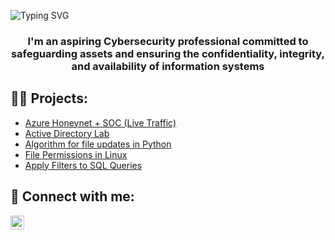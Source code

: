 ![Typing SVG](https://readme-typing-svg.herokuapp.com?font=TimesNewRoman+Daughter&color=ffffff&size=23&lines=Hello,+World!+It's+Antonio+👋)

<h3 align="center">I'm an aspiring Cybersecurity professional committed to safeguarding assets and ensuring the confidentiality, integrity, and availability of information systems</h3>
 
<h2>👨‍💻 Projects:</h2>

- [Azure Honeynet + SOC (Live Traffic)](https://github.com/intTone13/Azure_SOC)
- [Active Directory Lab](https://github.com/intTone13/Active-Directory-Lab)
- [Algorithm for file updates in Python](https://docs.google.com/document/d/1KKR_SuFOTl1L-8grLo81FRw4Z41D_fry6Ul2JpyTICg/edit?usp=drive_link)
- [File Permissions in Linux](https://docs.google.com/document/d/1DIJZ96gHOVf7iZMu0zozpTlDPYACy5lD11NTY62pHYc/edit?usp=drive_link&resourcekey=0-EQ2Ue-S47muX_7o5tVYiZg)
- [Apply Filters to SQL Queries](https://docs.google.com/document/d/1Icmjyx2qldUdInktqDLzADn-EpxG40F4WB911KtYCFE/edit?usp=drive_link&resourcekey=0-Zy82FU6d4sVtmbVRt30vug)

<h2> 🤳 Connect with me:</h2>

<a href="https://www.linkedin.com/in/antonio-martinez-/"><img align="left" alt="AntonioMartinez | LinkedIn" width="22px" src="https://cdn.jsdelivr.net/npm/simple-icons@v3/icons/linkedin.svg" /></a>

<!--
**intTone13/intTone13** is a ✨ _special_ ✨ repository because its `README.md` (this file) appears on your GitHub profile.

Here are some ideas to get you started:

- 🔭 I’m currently working on ...
- 🌱 I’m currently learning ...
- 👯 I’m looking to collaborate on ...
- 🤔 I’m looking for help with ...
- 💬 Ask me about ...
- 📫 How to reach me: ...
- 😄 Pronouns: ...
- ⚡ Fun fact: ...
-->
